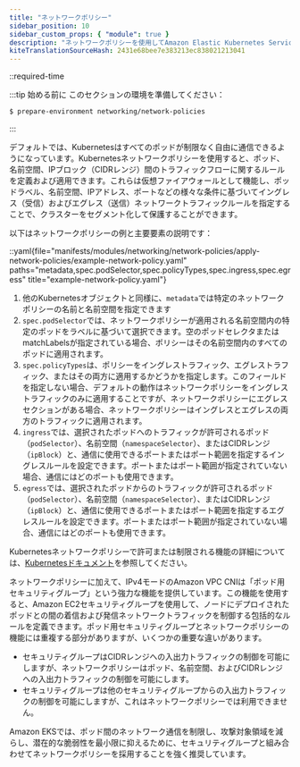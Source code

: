 ```yaml
---
title: "ネットワークポリシー"
sidebar_position: 10
sidebar_custom_props: { "module": true }
description: "ネットワークポリシーを使用してAmazon Elastic Kubernetes Serviceのポッド間のネットワークトラフィックを制限します。"
kiteTranslationSourceHash: 2431e68bee7e383213ec838021213041
---
```


::required-time

:::tip 始める前に
このセクションの環境を準備してください：

```bash wait=30 timeout=600
$ prepare-environment networking/network-policies
```

:::

デフォルトでは、Kubernetesはすべてのポッドが制限なく自由に通信できるようになっています。Kubernetesネットワークポリシーを使用すると、ポッド、名前空間、IPブロック（CIDRレンジ）間のトラフィックフローに関するルールを定義および適用できます。これらは仮想ファイアウォールとして機能し、ポッドラベル、名前空間、IPアドレス、ポートなどの様々な条件に基づいてイングレス（受信）およびエグレス（送信）ネットワークトラフィックルールを指定することで、クラスターをセグメント化して保護することができます。

以下はネットワークポリシーの例と主要要素の説明です：

::yaml{file="manifests/modules/networking/network-policies/apply-network-policies/example-network-policy.yaml" paths="metadata,spec.podSelector,spec.policyTypes,spec.ingress,spec.egress" title="example-network-policy.yaml"}

1. 他のKubernetesオブジェクトと同様に、`metadata`では特定のネットワークポリシーの名前と名前空間を指定できます
2. `spec.podSelector`では、ネットワークポリシーが適用される名前空間内の特定のポッドをラベルに基づいて選択できます。空のポッドセレクタまたはmatchLabelsが指定されている場合、ポリシーはその名前空間内のすべてのポッドに適用されます。
3. `spec.policyTypes`は、ポリシーをイングレストラフィック、エグレストラフィック、またはその両方に適用するかどうかを指定します。このフィールドを指定しない場合、デフォルトの動作はネットワークポリシーをイングレストラフィックのみに適用することですが、ネットワークポリシーにエグレスセクションがある場合、ネットワークポリシーはイングレスとエグレスの両方のトラフィックに適用されます。
4. `ingress`では、選択されたポッドへのトラフィックが許可されるポッド（`podSelector`）、名前空間（`namespaceSelector`）、またはCIDRレンジ（`ipBlock`）と、通信に使用できるポートまたはポート範囲を指定するイングレスルールを設定できます。ポートまたはポート範囲が指定されていない場合、通信にはどのポートも使用できます。
5. `egress`では、選択されたポッドからのトラフィックが許可されるポッド（`podSelector`）、名前空間（`namespaceSelector`）、またはCIDRレンジ（`ipBlock`）と、通信に使用できるポートまたはポート範囲を指定するエグレスルールを設定できます。ポートまたはポート範囲が指定されていない場合、通信にはどのポートも使用できます。

Kubernetesネットワークポリシーで許可または制限される機能の詳細については、[Kubernetesドキュメント](https://kubernetes.io/docs/concepts/services-networking/network-policies/)を参照してください。

ネットワークポリシーに加えて、IPv4モードのAmazon VPC CNIは「ポッド用セキュリティグループ」という強力な機能を提供しています。この機能を使用すると、Amazon EC2セキュリティグループを使用して、ノードにデプロイされたポッドとの間の着信および発信ネットワークトラフィックを制御する包括的なルールを定義できます。ポッド用セキュリティグループとネットワークポリシーの機能には重複する部分がありますが、いくつかの重要な違いがあります。

- セキュリティグループはCIDRレンジへの入出力トラフィックの制御を可能にしますが、ネットワークポリシーはポッド、名前空間、およびCIDRレンジへの入出力トラフィックの制御を可能にします。
- セキュリティグループは他のセキュリティグループからの入出力トラフィックの制御を可能にしますが、これはネットワークポリシーでは利用できません。

Amazon EKSでは、ポッド間のネットワーク通信を制限し、攻撃対象領域を減らし、潜在的な脆弱性を最小限に抑えるために、セキュリティグループと組み合わせてネットワークポリシーを採用することを強く推奨しています。
